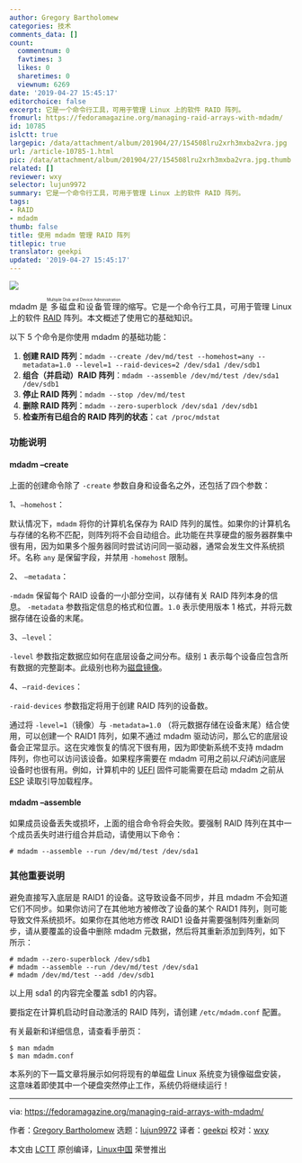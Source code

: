 ```yaml
---
author: Gregory Bartholomew
categories: 技术
comments_data: []
count:
  commentnum: 0
  favtimes: 3
  likes: 0
  sharetimes: 0
  viewnum: 6269
date: '2019-04-27 15:45:17'
editorchoice: false
excerpt: 它是一个命令行工具，可用于管理 Linux 上的软件 RAID 阵列。
fromurl: https://fedoramagazine.org/managing-raid-arrays-with-mdadm/
id: 10785
islctt: true
largepic: /data/attachment/album/201904/27/154508lru2xrh3mxba2vra.jpg
url: /article-10785-1.html
pic: /data/attachment/album/201904/27/154508lru2xrh3mxba2vra.jpg.thumb.jpg
related: []
reviewer: wxy
selector: lujun9972
summary: 它是一个命令行工具，可用于管理 Linux 上的软件 RAID 阵列。
tags:
- RAID
- mdadm
thumb: false
title: 使用 mdadm 管理 RAID 阵列
titlepic: true
translator: geekpi
updated: '2019-04-27 15:45:17'
---
```


![](/data/attachment/album/201904/27/154508lru2xrh3mxba2vra.jpg)


mdadm 是<ruby> 多磁盘和设备管理 <rt>  Multiple Disk and Device Administration </rt></ruby> 的缩写。它是一个命令行工具，可用于管理 Linux 上的软件 [RAID](https://en.wikipedia.org/wiki/RAID) 阵列。本文概述了使用它的基础知识。


以下 5 个命令是你使用 mdadm 的基础功能：


1. **创建 RAID 阵列**：`mdadm --create /dev/md/test --homehost=any --metadata=1.0 --level=1 --raid-devices=2 /dev/sda1 /dev/sdb1`
2. **组合（并启动）RAID 阵列**：`mdadm --assemble /dev/md/test /dev/sda1 /dev/sdb1`
3. **停止 RAID 阵列**：`mdadm --stop /dev/md/test`
4. **删除 RAID 阵列**：`mdadm --zero-superblock /dev/sda1 /dev/sdb1`
5. **检查所有已组合的 RAID 阵列的状态**：`cat /proc/mdstat`


### 功能说明


#### mdadm –create


上面的创建命令除了 `-create` 参数自身和设备名之外，还包括了四个参数：


1、`–homehost`：


默认情况下，`mdadm` 将你的计算机名保存为 RAID 阵列的属性。如果你的计算机名与存储的名称不匹配，则阵列将不会自动组合。此功能在共享硬盘的服务器群集中很有用，因为如果多个服务器同时尝试访问同一驱动器，通常会发生文件系统损坏。名称 `any` 是保留字段，并禁用 `-homehost` 限制。


2、 `–metadata`：


`-mdadm` 保留每个 RAID 设备的一小部分空间，以存储有关 RAID 阵列本身的信息。 `-metadata` 参数指定信息的格式和位置。`1.0` 表示使用版本 1 格式，并将元数据存储在设备的末尾。


3、`–level`：


`-level` 参数指定数据应如何在底层设备之间分布。级别 `1` 表示每个设备应包含所有数据的完整副本。此级别也称为[磁盘镜像](https://en.wikipedia.org/wiki/Disk_mirroring)。


4、`–raid-devices`：


`-raid-devices` 参数指定将用于创建 RAID 阵列的设备数。


通过将 `-level=1`（镜像）与 `-metadata=1.0` （将元数据存储在设备末尾）结合使用，可以创建一个 RAID1 阵列，如果不通过 mdadm 驱动访问，那么它的底层设备会正常显示。这在灾难恢复的情况下很有用，因为即使新系统不支持 mdadm 阵列，你也可以访问该设备。如果程序需要在 mdadm 可用之前以*只读*访问底层设备时也很有用。例如，计算机中的 [UEFI](https://en.wikipedia.org/wiki/Unified_Extensible_Firmware_Interface) 固件可能需要在启动 mdadm 之前从 [ESP](https://en.wikipedia.org/wiki/EFI_system_partition) 读取引导加载程序。


#### mdadm –assemble


如果成员设备丢失或损坏，上面的组合命令将会失败。要强制 RAID 阵列在其中一个成员丢失时进行组合并启动，请使用以下命令：



```
# mdadm --assemble --run /dev/md/test /dev/sda1
```

### 其他重要说明


避免直接写入底层是 RAID1 的设备。这导致设备不同步，并且 mdadm 不会知道它们不同步。如果你访问了在其他地方被修改了设备的某个 RAID1 阵列，则可能导致文件系统损坏。如果你在其他地方修改 RAID1 设备并需要强制阵列重新同步，请从要覆盖的设备中删除 mdadm 元数据，然后将其重新添加到阵列，如下所示：



```
# mdadm --zero-superblock /dev/sdb1
# mdadm --assemble --run /dev/md/test /dev/sda1
# mdadm /dev/md/test --add /dev/sdb1
```

以上用 sda1 的内容完全覆盖 sdb1 的内容。


要指定在计算机启动时自动激活的 RAID 阵列，请创建 `/etc/mdadm.conf` 配置。


有关最新和详细信息，请查看手册页：



```
$ man mdadm
$ man mdadm.conf
```

本系列的下一篇文章将展示如何将现有的单磁盘 Linux 系统变为镜像磁盘安装，这意味着即使其中一个硬盘突然停止工作，系统仍将继续运行！




---


via: <https://fedoramagazine.org/managing-raid-arrays-with-mdadm/>


作者：[Gregory Bartholomew](https://fedoramagazine.org/author/glb/) 选题：[lujun9972](https://github.com/lujun9972) 译者：[geekpi](https://github.com/geekpi) 校对：[wxy](https://github.com/wxy)


本文由 [LCTT](https://github.com/LCTT/TranslateProject) 原创编译，[Linux中国](https://linux.cn/) 荣誉推出